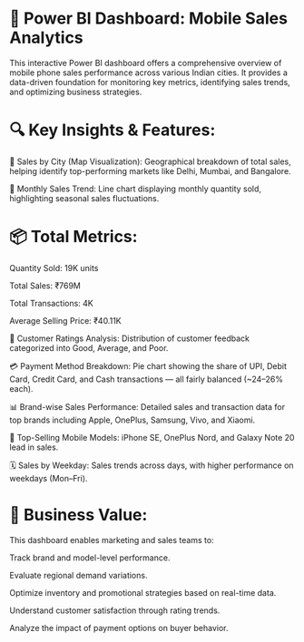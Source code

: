# 📱 Power BI Dashboard: Mobile Sales Analytics
This interactive Power BI dashboard offers a comprehensive overview of mobile phone sales performance across various Indian cities. It provides a data-driven foundation for monitoring key metrics, identifying sales trends, and optimizing business strategies.


# 🔍 Key Insights & Features:
📍 Sales by City (Map Visualization): Geographical breakdown of total sales, helping identify top-performing markets like Delhi, Mumbai, and Bangalore.

📅 Monthly Sales Trend: Line chart displaying monthly quantity sold, highlighting seasonal sales fluctuations.


# 📦 Total Metrics:

Quantity Sold: 19K units

Total Sales: ₹769M

Total Transactions: 4K

Average Selling Price: ₹40.11K

🌟 Customer Ratings Analysis: Distribution of customer feedback categorized into Good, Average, and Poor.

💳 Payment Method Breakdown: Pie chart showing the share of UPI, Debit Card, Credit Card, and Cash transactions — all fairly balanced (~24–26% each).

📊 Brand-wise Sales Performance: Detailed sales and transaction data for top brands including Apple, OnePlus, Samsung, Vivo, and Xiaomi.

📱 Top-Selling Mobile Models: iPhone SE, OnePlus Nord, and Galaxy Note 20 lead in sales.

🗓️ Sales by Weekday: Sales trends across days, with higher performance on weekdays (Mon–Fri).


# 🎯 Business Value:
This dashboard enables marketing and sales teams to:

Track brand and model-level performance.

Evaluate regional demand variations.

Optimize inventory and promotional strategies based on real-time data.

Understand customer satisfaction through rating trends.

Analyze the impact of payment options on buyer behavior.
